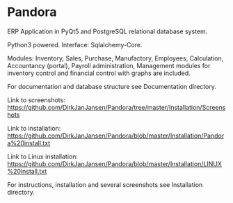 # Pandora
 ERP Application in PyQt5 and PostgreSQL relational database system.
  
 Python3 powered.
 Interface: Sqlalchemy-Core.
 
 Modules: Inventory, Sales, Purchase, Manufactory,
 Employees, Calculation, Accountancy (portal), Payroll administration,
 Management modules for inventory control and financial control with graphs are included.

 For documentation and database structure see Documentation directory.
 
 Link to screenshots: https://github.com/DirkJanJansen/Pandora/tree/master/Installation/Screenshots
 
 Link to installation: https://github.com/DirkJanJansen/Pandora/blob/master/Installation/Pandora%20install.txt
 
 Link to Linux installation: https://github.com/DirkJanJansen/Pandora/blob/master/Installation/LINUX%20install.txt
 
 For instructions, installation and several screenshots see Installation directory.
 
 
 
